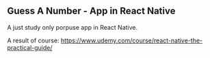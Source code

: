 ## Guess A Number - App in React Native

A just study only porpuse app in React Native.

A result of course: https://www.udemy.com/course/react-native-the-practical-guide/